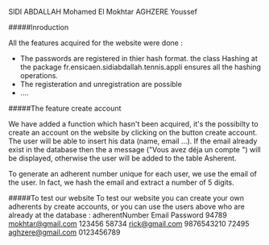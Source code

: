 SIDI ABDALLAH Mohamed El Mokhtar 
AGHZERE Youssef


#####Inroduction

All the features acquired for the website were done :
* The passwords are registered in thier hash format. the class Hashing at
  the package fr.ensicaen.sidiabdallah.tennis.appli ensures all the hashing operations.
* The registeration and unregistration are possible
* ....

#####The feature create account

We have added a function which hasn't been acquired, it's the possibilty
to create an account on the website by clicking on the button create account. 
The user will be able to insert his data (name, email ...).
If the email already exist in the database then 
the a message ("Vous avez déja un compte ") will be displayed, 
otherwise the user will be added to the table Asherent.

To generate an adherent number unique for each user, we use the email
of the user. In fact, we hash the email and extract a number of 
5 digits.

#####To test our website
To test our website you can create your own adherents by create accounts, 
or you can use the users above who are already 
at the database : 
 adherentNumber        Email           Password
94789             mokhtar@gmail.com     123456
58734             rick@gmail.com       9876543210
72495             aghzere@gmail.com    0123456789 


